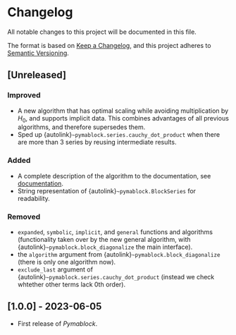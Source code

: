 # Changelog

All notable changes to this project will be documented in this file.

The format is based on [Keep a Changelog](https://keepachangelog.com/en/1.0.0/),
and this project adheres to [Semantic Versioning](https://semver.org/spec/v2.0.0.html).

## [Unreleased]

### Improved
- A new algorithm that has optimal scaling while avoiding multiplication by
  $H_0$, and supports implicit data. This combines advantages
  of all previous algorithms, and therefore supersedes them.
- Sped up {autolink}`~pymablock.series.cauchy_dot_product` when there are more
  than 3 series by reusing intermediate results.

### Added
- A complete description of the algorithm to the documentation, see
  [documentation](algorithms.md).
- String representation of {autolink}`~pymablock.BlockSeries` for readability.

### Removed
- `expanded`, `symbolic`, `implicit`, and `general` functions and algorithms
  (functionality taken over by the new general algorithm, with
  {autolink}`~pymablock.block_diagonalize` the main interface).
- the `algorithm` argument from {autolink}`~pymablock.block_diagonalize` (there
  is only one algorithm now).
- `exclude_last` argument of {autolink}`~pymablock.series.cauchy_dot_product`
  (instead we check whtether other terms lack 0th order).

## [1.0.0] - 2023-06-05

- First release of _Pymablock_.

